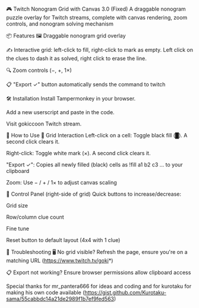 🎮 Twitch Nonogram Grid with Canvas 3.0 (Fixed)
A draggable nonogram puzzle overlay for Twitch streams, complete with canvas rendering, zoom controls, and nonogram solving mechanism 

📦 Features
🖼️ Draggable nonogram grid overlay

✍️ Interactive grid: left-click to fill, right-click to mark as empty. Left click on the clues to dash it as solved, right click to erase the line.

🔍 Zoom controls (−, +, 1×)

📋 "Export ✓" button automatically sends the command to twitch 




🛠 Installation
Install Tampermonkey in your browser.

Add a new userscript and paste in the code.

Visit gokiccoon Twitch stream.

🧾 How to Use
🔲 Grid Interaction
Left-click on a cell: Toggle black fill (█). A second click clears it.

Right-click: Toggle white mark (×). A second click clears it.

"Export ✓": Copies all newly filled (black) cells as !fill a1 b2 c3 ... to your clipboard

Zoom: Use − / + / 1× to adjust canvas scaling

🧩 Control Panel (right-side of grid)
Quick buttons to increase/decrease:

Grid size

Row/column clue count

Fine tune

Reset button to default layout (4x4 with 1 clue)

🧹 Troubleshooting
🖥️ No grid visible? Refresh the page, ensure you're on a matching URL (https://www.twitch.tv/goki*)

📋 Export not working? Ensure browser permissions allow clipboard access


Special thanks for mr_pantera666 for ideas and coding and for kurotaku for making his own code available (https://gist.github.com/Kurotaku-sama/55cabbdc14a21de2989f1b7ef9fed563) 
